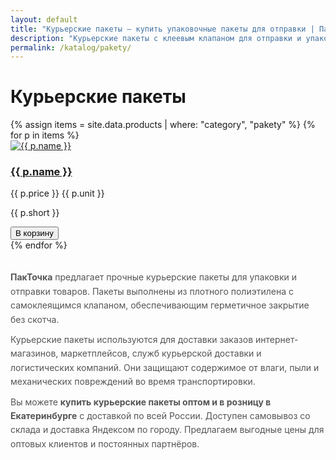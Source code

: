 ```yaml
---
layout: default
title: "Курьерские пакеты — купить упаковочные пакеты для отправки | ПакТочка Екатеринбург"
description: "Курьерские пакеты с клеевым клапаном для отправки и упаковки товаров. Прочные и влагостойкие пакеты для маркетплейсов и интернет-магазинов. Купить оптом и в розницу в Екатеринбурге с доставкой по всей России."
permalink: /katalog/pakety/
---
```


<h1>Курьерские пакеты</h1>

<div class="grid">
  {% assign items = site.data.products | where: "category", "pakety" %}
  {% for p in items %}
  <div class="card">
    <a href="{{ '/katalog/pakety/' | append: p.slug | append: '/' | relative_url }}">
      <img src="{{ p.images | first | relative_url }}" alt="{{ p.name }}">
      <h3>{{ p.name }}</h3>
    </a>
    <p class="price">{{ p.price }} {{ p.unit }}</p>
    <p class="short">{{ p.short }}</p>
    <button class="btn btn-gradient mt-2 add-to-cart"
            data-sku="{{ p.slug }}"
            data-name="{{ p.name }}"
            data-price="{{ p.price }}">
      В корзину
    </button>
  </div>
  {% endfor %}
</div>

<!-- 🔹 SEO-текст -->
<section class="seo-text">
  <p><strong>ПакТочка</strong> предлагает прочные курьерские пакеты для упаковки и отправки товаров. Пакеты выполнены из плотного полиэтилена с самоклеящимся клапаном, обеспечивающим герметичное закрытие без скотча.</p>
  <p>Курьерские пакеты используются для доставки заказов интернет-магазинов, маркетплейсов, служб курьерской доставки и логистических компаний. Они защищают содержимое от влаги, пыли и механических повреждений во время транспортировки.</p>
  <p>Вы можете <strong>купить курьерские пакеты оптом и в розницу в Екатеринбурге</strong> с доставкой по всей России. Доступен самовывоз со склада и доставка Яндексом по городу. Предлагаем выгодные цены для оптовых клиентов и постоянных партнёров.</p>
</section>

<style>
  .seo-text { margin-top:32px; max-width:960px; color:#555; font-size:14px; line-height:1.6; }
  .seo-text p { margin:0 0 10px; }
</style>
